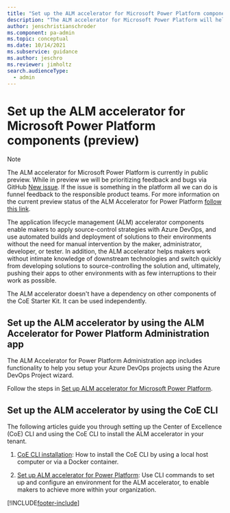 ```yaml
---
title: "Set up the ALM accelerator for Microsoft Power Platform components | MicrosoftDocs"
description: "The ALM accelerator for Microsoft Power Platform will help you follow ALM patterns and practices to source-control and move your solutions from your development environment to test and production environments with Azure DevOps. This guide will walk through the setup of the accelerator by using the Center of Excellence CLI"
author: jenschristianschroder 
ms.component: pa-admin
ms.topic: conceptual
ms.date: 10/14/2021
ms.subservice: guidance
ms.author: jeschro 
ms.reviewer: jimholtz
search.audienceType: 
  - admin
---
```


# Set up the ALM accelerator for Microsoft Power Platform components (preview)

> [!NOTE]
> The ALM accelerator for Microsoft Power Platform is currently in public preview. While in preview we will be prioritizing feedback and bugs via GitHub [New issue](https://github.com/microsoft/coe-starter-kit/labels/alm-accelerator). If the issue is something in the platform all we can do is funnel feedback to the responsible product teams. For more information on the current preview status of the ALM Accelerator for Power Platform [follow this link](https://github.com/microsoft/coe-starter-kit/blob/main/CenterofExcellenceALMAccelerator/PREVIEW.md).

The application lifecycle management (ALM) accelerator components enable makers to apply source-control strategies with Azure DevOps, and use automated builds and deployment of solutions to their environments without the need for manual intervention by the maker, administrator, developer, or tester. In addition, the ALM accelerator helps makers work without intimate knowledge of downstream technologies and switch quickly from developing solutions to source-controlling the solution and, ultimately, pushing their apps to other environments with as few interruptions to their work as possible.

The ALM accelerator doesn't have a dependency on other components of the CoE Starter Kit. It can be used independently.

## Set up the ALM accelerator by using the ALM Accelerator for Power Platform Administration app

The ALM Accelerator for Power Platform Administration app includes functionality to help you setup your Azure DevOps projects using the Azure DevOps Project wizard.

Follow the steps in [Set up ALM accelerator for Microsoft Power Platform](setup-almacceleratorpowerplatform-preview.md).

## Set up the ALM accelerator by using the CoE CLI

The following articles guide you through setting up the Center of Excellence (CoE) CLI and using the CoE CLI to install the ALM accelerator in your tenant.

1. [CoE CLI installation](./cli/install.md): How to install the CoE CLI by using a local host computer or via a Docker container.

1. [Set up ALM accelerator for Power Platform](./cli/alm/admin-install.md): Use CLI commands to set up and configure an environment for the ALM accelerator, to enable makers to achieve more within your organization.

[!INCLUDE[footer-include](../../includes/footer-banner.md)]
